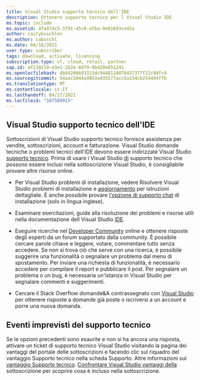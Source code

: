 ```yaml
---
title: Visual Studio supporto tecnico dell'IDE
description: Ottenere supporto tecnico per l Visual Studio IDE
ms.topic: include
ms.assetid: 4fa47dc5-3791-45c8-afba-9e01693ce45a
author: caitybuschlen
ms.author: cabuschl
ms.date: 04/16/2021
user.type: subscriber
tags: download, activate, licensing
subscription.type: vl, cloud, retail, partner
sap.id: af210210-e3e1-2b2e-8d79-9bd20e851241
ms.openlocfilehash: db64286603313dc9448114070437377f22c04fc4
ms.sourcegitcommit: 54aac5044a9853a435577acc5a134cb254494ffb
ms.translationtype: MT
ms.contentlocale: it-IT
ms.lasthandoff: 04/17/2021
ms.locfileid: "107589915"
---
```

## <a name="visual-studio-ide-technical-support"></a>Visual Studio supporto tecnico dell'IDE 

Sottoscrizioni di Visual Studio supporto tecnico fornisce assistenza per vendite, sottoscrizioni, account e fatturazione. Visual Studio domande tecniche o problemi tecnici dell'IDE devono essere indirizzate Visual Studio [supporto tecnico](https://visualstudio.microsoft.com/vs/support/). Prima di usare i Visual Studio [di](https://docs.microsoft.com/visualstudio/subscriptions/vs-tech-support) supporto tecnico che possono essere inclusi nella sottoscrizione Visual Studio, è consigliabile provare altre risorse online.

- Per Visual Studio problemi di installazione, vedere Risolvere Visual Studio problemi di installazione e [aggiornamento](https://docs.microsoft.com/visualstudio/install/troubleshooting-installation-issues) per istruzioni dettagliate. È anche possibile provare [l'opzione di supporto chat](https://visualstudio.microsoft.com/vs/support/#talktous) di installazione (solo in lingua inglese).

- Esaminare esercitazioni, guide alla risoluzione dei problemi e risorse utili nella documentazione dell Visual Studio [IDE](https://docs.microsoft.com/visualstudio/ide/). 

- Eseguire ricerche nel [Developer Community](https://developercommunity.visualstudio.com/) online e ottenere risposte degli esperti da un forum supportato dalla community. È possibile cercare parole chiave e leggere, votare, commentare tutto senza accedere. Se non si trova ciò che serve con una ricerca, è possibile suggerire una funzionalità o segnalare un problema dal menu di spostamento. Per inviare una richiesta di funzionalità, è necessario accedere per compilare il report e pubblicare il post. Per segnalare un problema o un bug, è necessaria un'istanza in Visual Studio per segnalare commenti e suggerimenti.  

- Cercare il Stack Overflow domande&A contrassegnato con [Visual Studio](https://stackoverflow.com/questions/tagged/visual-studio?tab=Newest) per ottenere risposte a domande già poste o iscriversi a un account e porre una nuova domanda.  

## <a name="technical-support-incidents"></a>Eventi imprevisti del supporto tecnico 

Se le opzioni precedenti sono esaurite e non si ha ancora una risposta, attivare [](https://my.visualstudio.com/Benefits) un ticket di supporto tecnico Visual Studio visitando la pagina dei vantaggi del portale delle sottoscrizioni e facendo clic sul riquadro del vantaggio Supporto tecnico nella scheda Supporto. Altre informazioni sul [vantaggio Supporto tecnico](https://docs.microsoft.com/visualstudio/subscriptions/vs-tech-support). [Confrontare Visual Studio vantaggi della](https://visualstudio.microsoft.com/vs/benefits/#azure?cat=visual-studio-enterprise-subscription) sottoscrizione per scoprire cosa è incluso nella sottoscrizione.